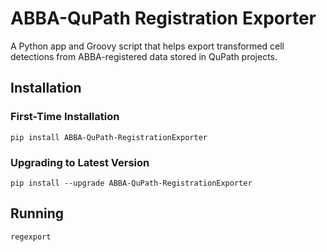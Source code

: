 # ABBA-QuPath Registration Exporter

A Python app and Groovy script that helps export transformed cell detections
from ABBA-registered data stored in QuPath projects.

## Installation


### First-Time Installation
```
pip install ABBA-QuPath-RegistrationExporter
```


### Upgrading to Latest Version

```
pip install --upgrade ABBA-QuPath-RegistrationExporter
```

## Running

```
regexport
```